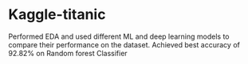 # Kaggle-titanic
Performed EDA and used different ML and deep learning models to compare their performance on the dataset.
Achieved best accuracy of 92.82% on Random forest Classifier
